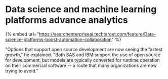 # Data science and machine learning platforms advance analytics

{% embed url="https://searchenterpriseai.techtarget.com/feature/Data-science-platforms-boost-automation-collaboration" %}

"Options that support open source development are now seeing the fastest growth," he explained. "Both SAS and IBM support the use of open source for development, but models are typically converted for runtime operation on their commercial software -- a route that many organizations are now trying to avoid."

